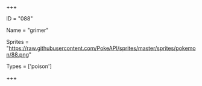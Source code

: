 




+++

ID = "088"

Name = "grimer"

Sprites = "https://raw.githubusercontent.com/PokeAPI/sprites/master/sprites/pokemon/88.png"

Types = ['poison']

+++

